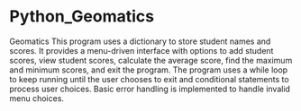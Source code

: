 # Python_Geomatics
Geomatics
This program uses a dictionary to store student names and scores. It provides a menu-driven interface with options to add student scores, view student scores, calculate the average score, find the maximum and minimum scores, and exit the program. The program uses a while loop to keep running until the user chooses to exit and conditional statements to process user choices. Basic error handling is implemented to handle invalid menu choices.
